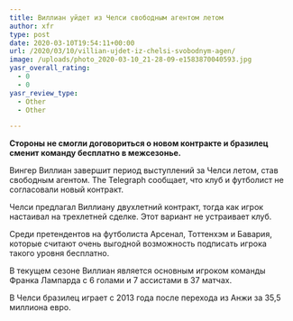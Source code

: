 ```yaml
---
title: Виллиан уйдет из Челси свободным агентом летом
author: xfr
type: post
date: 2020-03-10T19:54:11+00:00
url: /2020/03/10/villian-ujdet-iz-chelsi-svobodnym-agen/
image: /uploads/photo_2020-03-10_21-28-09-e1583870040593.jpg
yasr_overall_rating:
  - 0
  - 0
yasr_review_type:
  - Other
  - Other

---
```

**Стороны не смогли договориться о новом контракте и бразилец сменит команду бесплатно в межсезонье.**

Вингер Виллиан завершит период выступлений за Челси летом, став свободным агентом. The Telegraph сообщает, что клуб и футболист не согласовали новый контракт.

Челси предлагал Виллиану двухлетний контракт, тогда как игрок настаивал на трехлетней сделке. Этот вариант не устраивает клуб.

Среди претендентов на футболиста Арсенал, Тоттенхэм и Бавария, которые считают очень выгодной возможность подписать игрока такого уровня бесплатно.

В текущем сезоне Виллиан является основным игроком команды Франка Лампарда с 6 голами и 7 ассистами в 37 матчах.

В Челси бразилец играет с 2013 года после перехода из Анжи за 35,5 миллиона евро.
